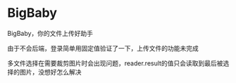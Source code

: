 # BigBaby
BigBaby，你的文件上传好助手

由于不会后端，登录简单用固定值验证了一下，上传文件的功能未完成

多文件选择在需要裁剪图片时会出现问题，reader.result的值只会读取到最后被选择的图片，没想好怎么解决
